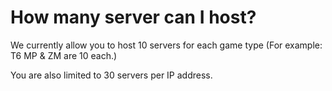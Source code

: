 # How many server can I host?

We currently allow you to host 10 servers for each game type (For example: T6 MP & ZM are 10 each.)

You are also limited to 30 servers per IP address.